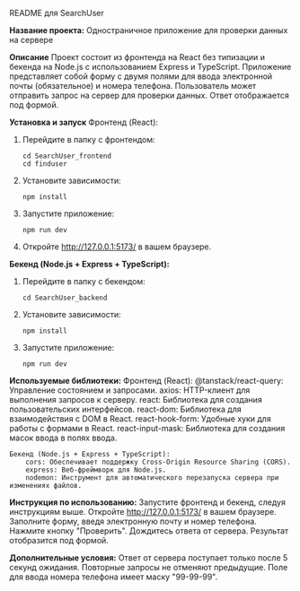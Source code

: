 README для SearchUser

**Название проекта:**
Одностраничное приложение для проверки данных на сервере

**Описание**
Проект состоит из фронтенда на React без типизации и бекенда на Node.js с использованием Express и TypeScript. Приложение представляет собой форму с двумя полями для ввода электронной почты (обязательное) и номера телефона. Пользователь может отправить запрос на сервер для проверки данных. Ответ отображается под формой.

**Установка и запуск**
Фронтенд (React):
1. Перейдите в папку с фронтендом:
    ```console
    cd SearchUser_frontend
    cd finduser
    ```
2. Установите зависимости:
    ```console
    npm install
    ```
3. Запустите приложение:
    ```console
    npm run dev
    ```
4. Откройте http://127.0.0.1:5173/ в вашем браузере.

**Бекенд (Node.js + Express + TypeScript):**
1. Перейдите в папку с бекендом:
    ```console
    cd SearchUser_backend
    ```
2. Установите зависимости:
    ```console
    npm install
    ```
3. Запустите приложение:
    ```console
    npm run dev
    ```
**Используемые библиотеки:**
    Фронтенд (React):
        @tanstack/react-query: Управление состоянием и запросами.
        axios: HTTP-клиент для выполнения запросов к серверу.
        react: Библиотека для создания пользовательских интерфейсов.
        react-dom: Библиотека для взаимодействия с DOM в React.
        react-hook-form: Удобные хуки для работы с формами в React.
        react-input-mask: Библиотека для создания масок ввода в полях ввода.

    Бекенд (Node.js + Express + TypeScript):
        cors: Обеспечивает поддержку Cross-Origin Resource Sharing (CORS).
        express: Веб-фреймворк для Node.js.
        nodemon: Инструмент для автоматического перезапуска сервера при изменениях файлов.

**Инструкция по использованию:**
    Запустите фронтенд и бекенд, следуя инструкциям выше.
    Откройте http://127.0.0.1:5173/ в вашем браузере.
    Заполните форму, введя электронную почту и номер телефона.
    Нажмите кнопку "Проверить".
    Дождитесь ответа от сервера. Результат отобразится под формой.

**Дополнительные условия:**
    Ответ от сервера поступает только после 5 секунд ожидания.
    Повторные запросы не отменяют предыдущие.
    Поле для ввода номера телефона имеет маску "99-99-99".